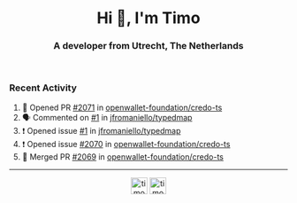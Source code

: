 <h1 align="center">Hi 👋, I'm Timo</h1>
<h3 align="center">A developer from Utrecht, The Netherlands</h3>
<br/>
<!-- https://github.com/rahuldkjain/github-profile-readme-generator --!>

<!--  <p align="left"><img src="https://github-readme-stats.vercel.app/api?username=timoglastra&show_icons=true&count_private=true&" alt="timoglastra" /></p> --!>

<!--
Github language stats
<p align="left"><img src="https://github-readme-stats.vercel.app/api/top-langs/?username=timoglastra&layout=compact" alt="timoglastra" /><p>
-->

<!-- Codestats language stats -->
<!-- <p align="left"><img src="https://codestats-readme.vercel.app/api/top-langs/?username=timoglastra&layout=compact&language_count=12" alt="timoglastra" /><p>    --!>
  
<h3>Recent Activity</h3>

<!--START_SECTION:activity-->
1. 💪 Opened PR [#2071](https://github.com/openwallet-foundation/credo-ts/pull/2071) in [openwallet-foundation/credo-ts](https://github.com/openwallet-foundation/credo-ts)
2. 🗣 Commented on [#1](https://github.com/jfromaniello/typedmap/issues/1#issuecomment-2442339086) in [jfromaniello/typedmap](https://github.com/jfromaniello/typedmap)
3. ❗ Opened issue [#1](https://github.com/jfromaniello/typedmap/issues/1) in [jfromaniello/typedmap](https://github.com/jfromaniello/typedmap)
4. ❗ Opened issue [#2070](https://github.com/openwallet-foundation/credo-ts/issues/2070) in [openwallet-foundation/credo-ts](https://github.com/openwallet-foundation/credo-ts)
5. 🎉 Merged PR [#2069](https://github.com/openwallet-foundation/credo-ts/pull/2069) in [openwallet-foundation/credo-ts](https://github.com/openwallet-foundation/credo-ts)
<!--END_SECTION:activity-->

---

<p align="center">
<a href="https://twitter.com/timoglastra" target="blank"><img align="center" src="https://cdn.jsdelivr.net/npm/simple-icons@3.0.1/icons/twitter.svg" alt="timoglastra" height="30" width="30" /></a>
<a href="https://linkedin.com/in/timoglastra" target="blank"><img align="center" src="https://cdn.jsdelivr.net/npm/simple-icons@3.0.1/icons/linkedin.svg" alt="timoglastra" height="30" width="30" /></a>
</p>



